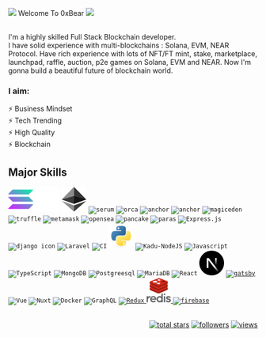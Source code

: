 <p align="left">
<img src="https://media.giphy.com/media/hvRJCLFzcasrR4ia7z/giphy.gif" width="25px">
  Welcome To 0xBear
  <img src="https://media.giphy.com/media/hvRJCLFzcasrR4ia7z/giphy.gif" width="25px">
</p>
    
  <!--    
<p align="center">
  <a href="https://github.com/cryptoSyndrome001"><img src="https://readme-typing-svg.herokuapp.com?font=Fira+Code&pause=1000&width=900&size=40&height=60&center=true&vCenter=true&lines=Full+Stack+Blockchain+Developer;Full+Stack+Web+Developer;8+Years+of+Web+Dev+Experience;4+Years+of++Blockchain+Dev+Experience;Always+Learning+New+Tech"></a>
</p>
-->
<br />

<span>
I'm a highly skilled Full Stack Blockchain developer. <br/>
I have solid experience with multi-blockchains : Solana, EVM, NEAR Protocol. Have rich experience with lots of NFT/FT mint, stake, marketplace, launchpad, raffle, auction, p2e games on Solana, EVM and NEAR. Now I'm gonna build a beautiful future of blockchain world. 
</span><br/>

### I aim:
:zap: Business Mindset<br/>
:zap: Tech Trending<br/>
:zap: High Quality<br/>
:zap: Blockchain<br/>
<!--
:zap: Client Satisfaction<br/>
:zap: Earnest Manner<br/>
--> 
## Major Skills
<div>
  <div align="left">
    <code><img alt="solana" height="50" width="50" src="./images/solana.png"></code>
    <code><img alt="near" height="50" width="50" src="./images/near.png"></code>
    <code><img alt="ether" height="50" width="50" src="./images/ether.png"></code>
    <code><img alt="serum" height="50" width="50" src="https://s2.coinmarketcap.com/static/img/coins/200x200/6187.png"></code>
    <code><img alt="orca" height="50" width="50" src="https://www.orca.so/static/media/logomark.55072c62.svg"></code>
    <!--  -->
    <code><img alt="anchor" height="50" width="50" src="https://camo.githubusercontent.com/73b2a433c137f781fb799073ceba7ffded98a2cb5db2ce6aa7f7ab9eaeb547a9/68747470733a2f2f7062732e7477696d672e636f6d2f6d656469612f46565556614f3958454141756c764b3f666f726d61743d706e67266e616d653d736d616c6c" /></code>
    <code><img alt="anchor" height="50" width="50" src="https://play-lh.googleusercontent.com/ioQBlPQEZDoiNFTMj_CRMt7BlBREualoE1SChNtP6ZKrYhKXtMe-c5hqLB-hL4M2" /></code>
    <!--  -->
    <code><img alt="magiceden" height="50" width="50" src="https://www.freelogovectors.net/wp-content/uploads/2022/06/magic-eden-logo-freelogovectors.net_.png"></code>
    <code><img alt="truffle" height="50" width="50" src="https://trufflesuite.com/assets/logo.png"></code>
    <code><img alt="metamask" height="50" width="50" src="https://upload.wikimedia.org/wikipedia/commons/thumb/3/36/MetaMask_Fox.svg/1200px-MetaMask_Fox.svg.png"></code>
    <code><img alt="opensea" height="50" width="50" src="https://storage.googleapis.com/opensea-static/Logomark/Logomark-Blue.png"></code>
    <code><img alt="pancake" height="50" width="50" src="https://seeklogo.com/images/P/pancakeswap-cake-logo-855C872947-seeklogo.com.png"></code>
    <!--  -->
    <code><img alt="paras" height="50" width="50" src="https://avatars.githubusercontent.com/u/73262371?s=200&v=4"></code>
    <!-- https://upload.wikimedia.org/wikipedia/commons/thumb/3/36/MetaMask_Fox.svg/1200px-MetaMask_Fox.svg.png -->
    <code><img alt="Express.js" height="50" width="50" src="https://profilinator.rishav.dev/skills-assets/express-original-wordmark.svg" /></code>
    <code><img alt="django icon" height="50" width="50" src="https://img.icons8.com/color/2x/django.png" /></code>
    <code><img alt="Laravel" height="50" width="50" src="https://img.icons8.com/fluency/2x/laravel.png" /></code>
    <code><img alt="CI" height="50" width="50" src="https://img.icons8.com/external-tal-revivo-color-tal-revivo/2x/external-codeigniter-is-an-open-source-software-rapid-development-web-framework-logo-color-tal-revivo.png" /></code>
    <code><img alt="Python" height="50" width="50" src="https://raw.githubusercontent.com/devicons/devicon/master/icons/python/python-original.svg"/></code>
    <code><img alt="Kadu-NodeJS" height="50" width="50" src="https://cdn.jsdelivr.net/gh/devicons/devicon/icons/nodejs/nodejs-original.svg" /></code>
    <code><img alt="Javascript" height="50" width="50" src="https://img.icons8.com/color/2x/javascript.png"/></code>
    <code><img alt="TypeScript" height="50" width="50" src="https://img.icons8.com/color/2x/typescript.png"></code>  
    <code><img alt="MongoDB" height="50" width="50" src="https://img.icons8.com/color/2x/mongodb.png"/></code>
    <code><img alt="Postgreesql" height="50" width="50" src="https://img.icons8.com/color/2x/postgreesql.png"/></code>
    <code><img alt="MariaDB" height="50" width="50" src="https://img.icons8.com/fluency/2x/maria-db.png"/></code>
    <code><img alt="React" height="50"  width="50" src="https://profilinator.rishav.dev/skills-assets/react-original-wordmark.svg" /></code>
    <code><img alt="nextjs" width="50" height="50" src="./images/next2.png"/></code>
    <a href="https://www.gatsbyjs.com/" target="_blank">
      <code><img alt="gatsby" width="50" height="50" src="https://www.vectorlogo.zone/logos/gatsbyjs/gatsbyjs-icon.svg"/></code>
    </a>
    <code><img alt="Vue" height="50" width="50" src="https://img.icons8.com/color/2x/vue-js.png" /></code>
    <code><img alt="Nuxt" height="50" width="50" src="https://img.icons8.com/external-tal-revivo-color-tal-revivo/2x/external-nuxt-js-a-free-and-open-source-web-application-framework-logo-color-tal-revivo.png" /></code>
    <code><img  alt="Docker" height="50" width="50" src="https://profilinator.rishav.dev/skills-assets/docker-original-wordmark.svg" /></code>
    <code><img alt="GraphQL" height="50"  width="50"  src="https://profilinator.rishav.dev/skills-assets/graphql.png" /></code>
    <a href="https://redux.js.org" target="_blank">
      <code><img alt="Redux" height="50" width="50"  src="https://profilinator.rishav.dev/skills-assets/redux-original.svg"  /></code>
    </a>
    <a href="https://redis.io" target="_blank">
      <code><img alt="redis" width="50" height="50" src="https://raw.githubusercontent.com/devicons/devicon/master/icons/redis/redis-original-wordmark.svg"/></code>
    </a>
     <a href="https://firebase.google.com/" target="_blank"> 
       <code><img src="https://www.vectorlogo.zone/logos/firebase/firebase-icon.svg" alt="firebase" width="50" height="50"/></code>
    </a>
    
    
  <!--    
  <a href="https://www.java.com" target="_blank"> 
      <code><img  alt="java" width="50" height="50" src="https://raw.githubusercontent.com/devicons/devicon/master/icons/java/java-original.svg"/></code>
    </a> 
    <a href="https://www.qt.io/" target="_blank">
      <code><img  alt="qt" width="50" height="50" src="https://upload.wikimedia.org/wikipedia/commons/0/0b/Qt_logo_2016.svg"/></code>
    </a>  
  <code><img alt="Kadu-Angular" height="50" width="50" src="https://img.icons8.com/color/2x/angularjs.png" /></code>
  <a href="https://sass-lang.com" target="_blank"> 
        <code><img  alt="sass" width="50" height="50" src="https://raw.githubusercontent.com/devicons/devicon/master/icons/sass/sass-original.svg"/></code>
      </a>
  <a href="https://tailwindcss.com/" target="_blank"> 
        <code><img alt="tailwind" width="50" height="50" src="https://www.vectorlogo.zone/logos/tailwindcss/tailwindcss-icon.svg"/></code>
      </a>
  <code><img alt="WooCommerce" height="50" width="50"  src="https://profilinator.rishav.dev/skills-assets/woocommerce.png" /></code>
      <code><img alt="WordPress" height="50"  width="50"  src="https://profilinator.rishav.dev/skills-assets/wordpress.png" /></code>
      <code><img alt="Shopify" height="50"  width="50"  src="https://github.com/yurri-yeskov/yurri-yeskov/blob/main/shopify-icon.png"/></code> 
  <a href="https://www.chartjs.org" target="_blank"> 
        <code><img alt="chartjs" width="50" height="50" src="https://www.chartjs.org/media/logo-title.svg"/></code>
      </a> 
  <a href="https://www.electronjs.org" target="_blank"> 
        <code><img alt="electron" width="50" height="50" src="https://raw.githubusercontent.com/devicons/devicon/master/icons/electron/electron-original.svg"/></code>
      </a>
  -->  
    
  </div>
</div>
<!-- <hr> 
<br />
-->
<!-- <h2 align="left" id="macropower-tech">Github Status</h2> -->


<!-- > GitHub Profile Status -->

<!-- <p align="center">
    <img src="https://github-readme-stats.vercel.app/api?username=cryptoSyndrome001&show_icons=true&bg_color=0e2239&text_color=58a6ff&hide_border=true" width="54.25%">
    <img src="https://github-readme-stats.vercel.app/api/top-langs/?username=cryptoSyndrome001&layout=compact&bg_color=0e2239&text_color=58a6ff&hide_border=true" width="45.25%">
</p> -->



<!-- > GitHub Activity Graph -->

<!-- https://github.com/ashutosh00710/github-readme-activity-graph -->
<!-- <a href="https://github.com/cryptoSyndrome001/cryptoSyndrome001"><img alt="cryptoSyndrome001's activity graph" src="https://activity-graph.herokuapp.com/graph?username=cryptoSyndrome001&bg_color=0e2239&color=58a6ff&line=114a88&point=58a6ff&hide_border=true" /></a> -->

<!--
## 🤝 Contact with me 🤝
   
   <a href="http://discordapp.com/users/961053295353430016" >
   <img align='left' src='https://raw.githubusercontent.com/black-wyvern-dev/black-wyvern-dev/main/images/discord.svg' alt='supernova | discord' height="30" width="30"/>
   </a>
   <a href="https://t.me/Supernova_1111" >
   <img align='left' src='https://raw.githubusercontent.com/black-wyvern-dev/black-wyvern-dev/main/images/telegram.svg' alt='supernova | telegram' height="30" width="30"/>
   </a>
   <a href="https://join.skype.com/invite/Bk1f3pGPYuJF" >
   <img align='left' src='https://raw.githubusercontent.com/black-wyvern-dev/black-wyvern-dev/main/images/skype.svg' alt='supernova | skype' height="30" width="30"/>
   </a>
   <a href="mailto:devilprogrammer090@gmail.com" >
   <img align='left' src='https://raw.githubusercontent.com/black-wyvern-dev/black-wyvern-dev/main/images/email.svg' alt='supernova | email' height="30" width="30"/>
   </a>
-->
<br />

<p align="right">
  <a href="https://github.com/0xBear999?tab=repositories&sort=stargazers">
    <img alt="total stars" title="Total stars on GitHub" src="https://custom-icon-badges.herokuapp.com/badge/dynamic/json?logo=star&color=55960c&labelColor=488207&label=Stars&style=for-the-badge&query=%24.stars&url=https://api.github-star-counter.workers.dev/user/0xBear999"/></a>
  <a href="https://github.com/0xBear999?tab=followers">
    <img alt="followers" title="Follow me on Github" src="https://custom-icon-badges.herokuapp.com/github/followers/0xBear999?color=236ad3&labelColor=1155ba&style=for-the-badge&logo=person-add&label=Follow&logoColor=white"/></a>
  <a href="https://github.com/0xBear999">
    <img alt="views" title="GitHub profile views" src="https://shields-io-visitor-counter.herokuapp.com/badge?page=0xBear999&style=for-the-badge"/></a>
</p>

